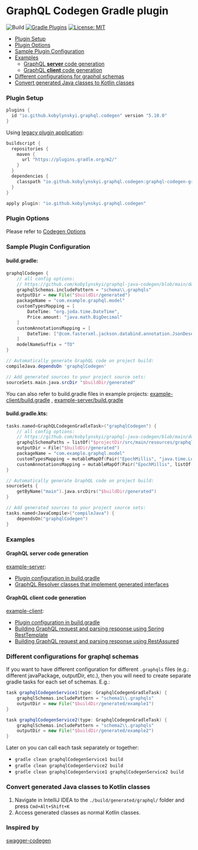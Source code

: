 # GraphQL Codegen Gradle plugin #

![Build](https://github.com/kobylynskyi/graphql-java-codegen/workflows/Build/badge.svg)
[![Gradle Plugins](https://img.shields.io/maven-metadata/v/https/plugins.gradle.org/m2/io/github/kobylynskyi/graphql-java-codegen-gradle-plugin/maven-metadata.xml.svg?label=gradle)](https://plugins.gradle.org/plugin/io.github.kobylynskyi.graphql.codegen)
[![License: MIT](https://img.shields.io/badge/License-MIT-yellow.svg)](https://opensource.org/licenses/MIT)

* [Plugin Setup](#plugin-setup)
* [Plugin Options](#plugin-options)
* [Sample Plugin Configuration](#sample-plugin-configuration)
* [Examples](#examples)
    * [GraphQL **server** code generation](#graphql-server-code-generation)
    * [GraphQL **client** code generation](#graphql-client-code-generation)
* [Different configurations for graphql schemas](#different-configurations-for-graphql-schemas)
* [Convert generated Java classes to Kotlin classes](#convert-generated-java-classes-to-kotlin-classes)

### Plugin Setup

```groovy
plugins {
  id "io.github.kobylynskyi.graphql.codegen" version "5.10.0"
}
```

Using [legacy plugin application](https://docs.gradle.org/current/userguide/plugins.html#sec:old_plugin_application):

```groovy
buildscript {
  repositories {
    maven {
      url "https://plugins.gradle.org/m2/"
    }
  }
  dependencies {
    classpath "io.github.kobylynskyi.graphql.codegen:graphql-codegen-gradle-plugin:5.10.0"
  }
}

apply plugin: "io.github.kobylynskyi.graphql.codegen"
```

### Plugin Options

Please refer to [Codegen Options](../../docs/codegen-options.md)

### Sample Plugin Configuration

#### build.gradle:

```groovy
graphqlCodegen {
    // all config options: 
    // https://github.com/kobylynskyi/graphql-java-codegen/blob/main/docs/codegen-options.md
    graphqlSchemas.includePattern = "schema\\.graphqls"
    outputDir = new File("$buildDir/generated")
    packageName = "com.example.graphql.model"
    customTypesMapping = [
        DateTime: "org.joda.time.DateTime",
        Price.amount: "java.math.BigDecimal"
    ]
    customAnnotationsMapping = [
        DateTime: ["@com.fasterxml.jackson.databind.annotation.JsonDeserialize(using = com.example.json.EpochMillisScalarDeserializer.class)"]
    ]
    modelNameSuffix = "TO"
}

// Automatically generate GraphQL code on project build:
compileJava.dependsOn 'graphqlCodegen'

// Add generated sources to your project source sets:
sourceSets.main.java.srcDir "$buildDir/generated"
```

You can also refer to build.gradle files in example projects: [example-client/build.gradle](example-client/build.gradle)
, [example-server/build.gradle](example-server/build.gradle)

#### build.gradle.kts:

```kotlin
tasks.named<GraphQLCodegenGradleTask>("graphqlCodegen") {
    // all config options: 
    // https://github.com/kobylynskyi/graphql-java-codegen/blob/main/docs/codegen-options.md
    graphqlSchemaPaths = listOf("$projectDir/src/main/resources/graphql/schema.graphqls")
    outputDir = File("$buildDir/generated")
    packageName = "com.example.graphql.model"
    customTypesMapping = mutableMapOf(Pair("EpochMillis", "java.time.LocalDateTime"))
    customAnnotationsMapping = mutableMapOf(Pair("EpochMillis", listOf("@com.fasterxml.jackson.databind.annotation.JsonDeserialize(using = com.example.json.EpochMillisScalarDeserializer.class)")))
}

// Automatically generate GraphQL code on project build:
sourceSets {
    getByName("main").java.srcDirs("$buildDir/generated")
}

// Add generated sources to your project source sets:
tasks.named<JavaCompile>("compileJava") {
    dependsOn("graphqlCodegen")
}
```

### Examples

#### GraphQL **server** code generation

[example-server](example-server):

* [Plugin configuration in build.gradle](example-server/build.gradle)
* [GraphQL Resolver classes that implement generated interfaces](example-server/src/main/java/io/github/kobylynskyi/product/graphql/resolvers)

#### GraphQL **client** code generation

[example-client](example-client):

* [Plugin configuration in build.gradle](example-client/build.gradle)
* [Building GraphQL request and parsing response using Spring RestTemplate](example-client/src/main/java/io/github/kobylynskyi/order/external/product/ProductServiceGraphQLClient.java)
* [Building GraphQL request and parsing response using RestAssured](example-client/src/test/java/io/github/kobylynskyi/order/service/CreateProductIntegrationTest.java)

### Different configurations for graphql schemas

If you want to have different configuration for different `.graphqls` files (e.g.: different javaPackage, outputDir,
etc.), then you will need to create separate gradle tasks for each set of schemas. E.g.:

```groovy
task graphqlCodegenService1(type: GraphqlCodegenGradleTask) {
    graphqlSchemas.includePattern = "schema1\\.graphqls"
    outputDir = new File("$buildDir/generated/example1")
}

task graphqlCodegenService2(type: GraphqlCodegenGradleTask) {
    graphqlSchemas.includePattern = "schema2\\.graphqls"
    outputDir = new File("$buildDir/generated/example2")
}
```

Later on you can call each task separately or together:

* `gradle clean graphqlCodegenService1 build`
* `gradle clean graphqlCodegenService2 build`
* `gradle clean graphqlCodegenService1 graphqlCodegenService2 build`

### Convert generated Java classes to Kotlin classes

1. Navigate in IntelliJ IDEA to the `./build/generated/graphql/` folder and press `Cmd+Alt+Shift+K`
2. Access generated classes as normal Kotlin classes.

### Inspired by

[swagger-codegen](https://github.com/swagger-api/swagger-codegen)

